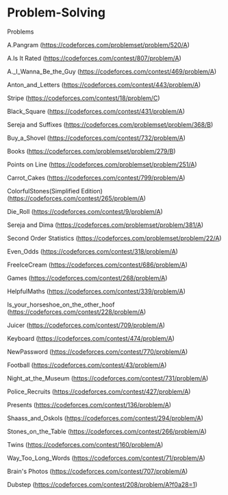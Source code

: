 # Problem-Solving
Problems

A.Pangram (https://codeforces.com/problemset/problem/520/A)

A.Is It Rated (https://codeforces.com/contest/807/problem/A)

A._I_Wanna_Be_the_Guy (https://codeforces.com/contest/469/problem/A)

Anton_and_Letters (https://codeforces.com/contest/443/problem/A)

Stripe  (https://codeforces.com/contest/18/problem/C)

Black_Square (https://codeforces.com/contest/431/problem/A)

Sereja and Suffixes (https://codeforces.com/problemset/problem/368/B)

Buy_a_Shovel (https://codeforces.com/contest/732/problem/A)

Books (https://codeforces.com/problemset/problem/279/B)

Points on Line (https://codeforces.com/problemset/problem/251/A)

Carrot_Cakes (https://codeforces.com/contest/799/problem/A)

ColorfulStones(Simplified Edition)  (https://codeforces.com/contest/265/problem/A)

Die_Roll (https://codeforces.com/contest/9/problem/A)

Sereja and Dima (https://codeforces.com/problemset/problem/381/A)

Second Order Statistics (https://codeforces.com/problemset/problem/22/A)

Even_Odds (https://codeforces.com/contest/318/problem/A)

FreeIceCream (https://codeforces.com/contest/686/problem/A)

Games (https://codeforces.com/contest/268/problem/A)

HelpfulMaths (https://codeforces.com/contest/339/problem/A)

Is_your_horseshoe_on_the_other_hoof (https://codeforces.com/contest/228/problem/A)

Juicer (https://codeforces.com/contest/709/problem/A)

Keyboard (https://codeforces.com/contest/474/problem/A)

NewPassword (https://codeforces.com/contest/770/problem/A)

Football (https://codeforces.com/contest/43/problem/A)

Night_at_the_Museum (https://codeforces.com/contest/731/problem/A)

Police_Recruits (https://codeforces.com/contest/427/problem/A)

Presents (https://codeforces.com/contest/136/problem/A)

Shaass_and_Oskols  (https://codeforces.com/contest/294/problem/A)

Stones_on_the_Table (https://codeforces.com/contest/266/problem/A)

Twins  (https://codeforces.com/contest/160/problem/A)

Way_Too_Long_Words (https://codeforces.com/contest/71/problem/A)

Brain's Photos (https://codeforces.com/contest/707/problem/A)

Dubstep (https://codeforces.com/contest/208/problem/A?f0a28=1)
